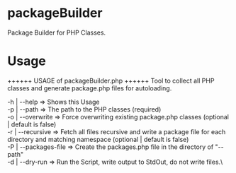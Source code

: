 # packageBuilder
Package Builder for PHP Classes.

# Usage
++++++ USAGE of packageBuilder.php ++++++
Tool to collect all PHP classes and generate package.php files for autoloading.

-h | --help                   => Shows this Usage\
-p | --path                   => The path to the PHP classes (required)\
-o | --overwrite              => Force overwriting existing package.php classes (optional | default is false)\
-r | --recursive              => Fetch all files recursive and write a package file for each directory and matching namespace (optional | default is false)\
-P | --packages-file          => Create the packages.php file in the directory of "--path"\
-d | --dry-run                => Run the Script, write output to StdOut, do not write files.\
